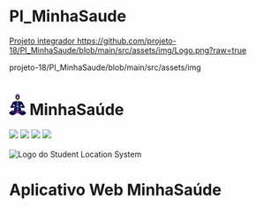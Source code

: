 # PI_MinhaSaude
[Projeto integrador ](https://github.com/projeto-18/PI_MinhaSaude/blob/main/src/assets/img/Logo.png?raw=true)https://github.com/projeto-18/PI_MinhaSaude/blob/main/src/assets/img/Logo.png?raw=true

projeto-18/PI_MinhaSaude/blob/main/src/assets/img

# <img src="https://github.com/projeto-18/PI_MinhaSaude/blob/main/src/assets/img/Logo.png" width="30px"  title="Logo do MinhaSaúde"> MinhaSaúde
<img src="https://img.shields.io/badge/HTML5-E34F26?style=for-the-badge&logo=html5&logoColor=white"> <img src="https://img.shields.io/badge/CSS3-1572B6?style=for-the-badge&logo=css3&logoColor=white"> <img src="https://img.shields.io/badge/JavaScript-F7DF1E?style=for-the-badge&logo=javascript&logoColor=black"> <img src="https://img.shields.io/badge/PHP-777BB4?style=for-the-badge&logo=php&logoColor=white"><br><br>
<img src="https://github.com/Fcamposdev/Projeto-int-gp-18/blob/main/src/assets/image/Logo.png" width="200px" title="Logo do Student Location System"> <br>
# Aplicativo Web MinhaSaúde

